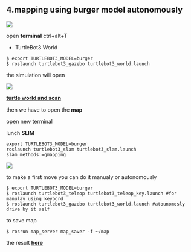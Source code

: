 ## 4.mapping using burger model autonomously 

![](https://emanual.robotis.com/assets/images/platform/turtlebot3/simulation/turtlebot3_world_bugger.png)

 open **terminal** ctrl+alt+T 
 
 * TurtleBot3 World
 
 ```
 $ export TURTLEBOT3_MODEL=burger
$ roslaunch turtlebot3_gazebo turtlebot3_world.launch 
```

the simulation will open

![](https://emanual.robotis.com/assets/images/platform/turtlebot3/simulation/turtlebot3_world_bugger.png)

[**turtle world and scan**](https://github.com/ios96i/SmartMethods-internship-AI-in-robotics-3/blob/master/4%20mapping%20using%20burger%20model%20autonomously/turtle%20world%20and%20scan.png)

then we have to open the **map** 

open new terminal

lunch **SLIM**
```
export TURTLEBOT3_MODEL=burger 
roslaunch turtlebot3_slam turtlebot3_slam.launch slam_methods:=gmapping
```

![](https://emanual.robotis.com/assets/images/platform/turtlebot3/simulation/virtual_slam.png)

to make a first move you can do it manualy or autonomously 
```
$ export TURTLEBOT3_MODEL=burger
$ roslaunch turtlebot3_teleop turtlebot3_teleop_key.launch #for manulay using keybord 
$ roslaunch turtlebot3_gazebo turtlebot3_world.launch #atounomosly drive by it self
```

to save map 

`$ rosrun map_server map_saver -f ~/map`

the result [**here**](https://github.com/ios96i/SmartMethods-internship-AI-in-robotics-3/blob/master/4%20mapping%20using%20burger%20model%20autonomously/Result%20fullscan.png)
